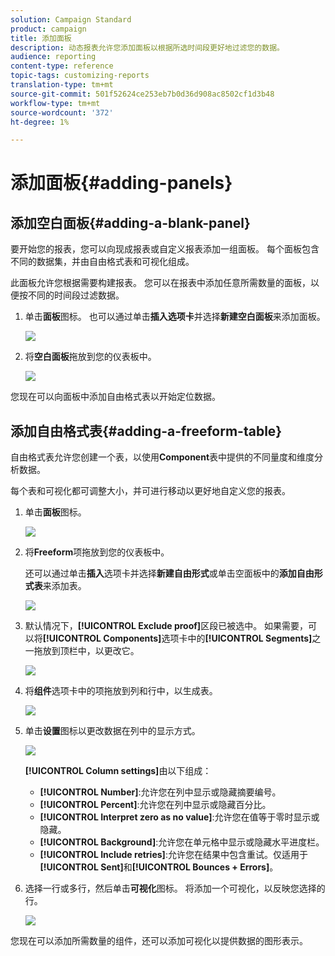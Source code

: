 ```yaml
---
solution: Campaign Standard
product: campaign
title: 添加面板
description: 动态报表允许您添加面板以根据所选时间段更好地过滤您的数据。
audience: reporting
content-type: reference
topic-tags: customizing-reports
translation-type: tm+mt
source-git-commit: 501f52624ce253eb7b0d36d908ac8502cf1d3b48
workflow-type: tm+mt
source-wordcount: '372'
ht-degree: 1%

---
```



# 添加面板{#adding-panels}

## 添加空白面板{#adding-a-blank-panel}

要开始您的报表，您可以向现成报表或自定义报表添加一组面板。 每个面板包含不同的数据集，并由自由格式表和可视化组成。

此面板允许您根据需要构建报表。 您可以在报表中添加任意所需数量的面板，以便按不同的时间段过滤数据。

1. 单击&#x200B;**面板**&#x200B;图标。 也可以通过单击&#x200B;**插入选项卡**&#x200B;并选择&#x200B;**新建空白面板**&#x200B;来添加面板。

   ![](assets/dynamic_report_panel_1.png)

1. 将&#x200B;**空白面板**&#x200B;拖放到您的仪表板中。

   ![](assets/dynamic_report_panel.png)

您现在可以向面板中添加自由格式表以开始定位数据。

## 添加自由格式表{#adding-a-freeform-table}

自由格式表允许您创建一个表，以使用&#x200B;**Component**&#x200B;表中提供的不同量度和维度分析数据。

每个表和可视化都可调整大小，并可进行移动以更好地自定义您的报表。

1. 单击&#x200B;**面板**&#x200B;图标。

   ![](assets/dynamic_report_panel_1.png)

1. 将&#x200B;**Freeform**&#x200B;项拖放到您的仪表板中。

   还可以通过单击&#x200B;**插入**&#x200B;选项卡并选择&#x200B;**新建自由形式**&#x200B;或单击空面板中的&#x200B;**添加自由形式表**&#x200B;来添加表。

   ![](assets/dynamic_report_panel_2.png)

1. 默认情况下，**[!UICONTROL Exclude proof]**&#x200B;区段已被选中。 如果需要，可以将&#x200B;**[!UICONTROL Components]**&#x200B;选项卡中的&#x200B;**[!UICONTROL Segments]**&#x200B;之一拖放到顶栏中，以更改它。

   ![](assets/dynamic_report_panel_3.png)

1. 将&#x200B;**组件**&#x200B;选项卡中的项拖放到列和行中，以生成表。

   ![](assets/dynamic_report_freeform_3.png)

1. 单击&#x200B;**设置**&#x200B;图标以更改数据在列中的显示方式。

   ![](assets/dynamic_report_freeform_4.png)

   **[!UICONTROL Column settings]**&#x200B;由以下组成：

   * **[!UICONTROL Number]**:允许您在列中显示或隐藏摘要编号。
   * **[!UICONTROL Percent]**:允许您在列中显示或隐藏百分比。
   * **[!UICONTROL Interpret zero as no value]**:允许您在值等于零时显示或隐藏。
   * **[!UICONTROL Background]**:允许您在单元格中显示或隐藏水平进度栏。
   * **[!UICONTROL Include retries]**:允许您在结果中包含重试。仅适用于&#x200B;**[!UICONTROL Sent]**&#x200B;和&#x200B;**[!UICONTROL Bounces + Errors]**。

1. 选择一行或多行，然后单击&#x200B;**可视化**&#x200B;图标。 将添加一个可视化，以反映您选择的行。

   ![](assets/dynamic_report_freeform_5.png)

您现在可以添加所需数量的组件，还可以添加可视化以提供数据的图形表示。
